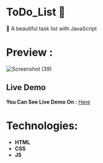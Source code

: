 # ToDo_List 📃
🔰 A beautiful task list with JavaScript 
# Preview :
![Screenshot (39)](https://github.com/hamedaskari/ToDo_List/assets/63067445/4f8e5013-4c88-4d9e-9576-50f012a4383c)

## Live Demo

**You Can See Live Demo On :** [Here](https://raw.githack.com/hamedaskari/ToDo_List/master/index.html)

# Technologies:
   - **HTML**
   - **CSS**
   - **JS**

